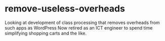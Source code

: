 # remove-useless-overheads
Looking at development of class processing that removes overheads from such apps as WordPress
Now retired as an ICT engineer to spend time simplifying shopping carts and the like.
